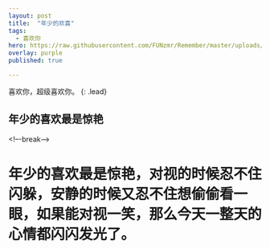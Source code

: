 ```yaml
---
layout: post
title:  "年少的欢喜"
tags:
  - 喜欢你
hero: https://raw.githubusercontent.com/FUNzmr/Remember/master/uploads/zmr1569464182809.jpg
overlay: purple
published: true

---
```

喜欢你，超级喜欢你。
{: .lead}
## 年少的喜欢最是惊艳
<!–-break-–>
# 年少的喜欢最是惊艳，对视的时候忍不住闪躲，安静的时候又忍不住想偷偷看一眼，如果能对视一笑，那么今天一整天的心情都闪闪发光了。
~~~

~~~
